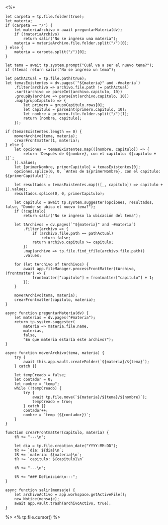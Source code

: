 <%*

	let carpeta = tp.file.folder(true);
	let materia;
	if (carpeta == "/") {
		let materiaArchivo = await preguntarMateria(dv);
		if (!materiaArchivo)
			return salir("No se ingreso una materia");
		materia = materiaArchivo.file.folder.split("/")[0];
	} else {
		materia = carpeta.split("/")[0];
	}
	
	let tema = await tp.system.prompt("Cuál va a ser el nuevo tema?");
	if (!tema) return salir("No se ingreso un tema");
	
	let pathActual = tp.file.path(true);
	let temasExistentes = dv.pages(`"${materia}" and -#materia`)
		.filter(archivo => archivo.file.path != pathActual)
		.sort(archivo => parseInt(archivo.capitulo, 10))
		.groupBy(archivo => parseInt(archivo.capitulo, 10))
		.map(grupoCapitulo => {
			let primero = grupoCapitulo.rows[0];
			let capitulo = parseInt(primero.capitulo, 10);
			let nombre = primero.file.folder.split("/")[1];
			return [nombre, capitulo];
		});

	if (temasExistentes.length == 0) {
		moverArchivo(tema, materia);
		crearFrontmatter(1, materia);
	} else {
		let opciones = temasExistentes.map(([nombre, capitulo]) => {
			return `Después de ${nombre}, con el capitulo: ${capitulo + 1}`;
		}).values;
		let [primerNombre, primerCapitulo] = temasExistentes[0];
		opciones.splice(0, 0, `Antes de ${primerNombre}, con el capitulo: ${primerCapitulo}`);
		
		let resultados = temasExistentes.map(([_, capitulo]) => capitulo + 1).values;
		resultados.splice(0, 0, primerCapitulo);

		let capitulo = await tp.system.suggester(opciones, resultados, false, "Donde se ubica el nuevo tema?");
		if (!capitulo)
			return salir("No se ingreso la ubicación del tema");

		let tArchivos = dv.pages(`"${materia}" and -#materia`)
			.filter(archivo => {
				if (archivo.file.path == pathActual)
					return false;
				return archivo.capitulo >= capitulo;
			})
			.map(archivo => tp.file.find_tfile(archivo.file.path))
			.values;

		for (let tArchivo of tArchivos) {
			await app.fileManager.processFrontMatter(tArchivo, (frontmatter) => {
				frontmatter["capitulo"] = frontmatter["capitulo"] + 1; 
			});
		}

		moverArchivo(tema, materia);
		crearFrontmatter(capitulo, materia);
	}

	async function preguntarMateria(dv) {
		let materias = dv.pages("#materia");
		return tp.system.suggester(
			materia => materia.file.name, 
			materias, 
			false, 
			"En que materia estaría este archivo?");
	}

	async function moverArchivo(tema, materia) {
		try {
			await this.app.vault.createFolder(`${materia}/${tema}`);
		} catch {}

		let tempCreado = false;
		let contador = 0;
		let nombre = "temp";
		while (!tempCreado) {
			try {
				await tp.file.move(`${materia}/${tema}/${nombre}`);
				tempCreado = true;
			} catch {}	
			contador++;	
			nombre = `temp (${contador})`;
		}
	}

	function crearFrontmatter(capitulo, materia) {
		tR += "---\n";
		
		let dia = tp.file.creation_date("YYYY-MM-DD");
		tR += `dia: ${dia}\n`;
		tR += `materia: ${materia}\n`;
		tR += `capitulo: ${capitulo}\n`
		
		tR += "---\n";
		
		tR += "### Definición\n---";
	}

	async function salir(mensaje) {
		let archivoActivo = app.workspace.getActiveFile();
		new Notice(mensaje);
		await app.vault.trash(archivoActivo, true);
	}
%>
<% tp.file.cursor() %>